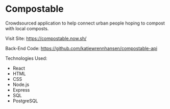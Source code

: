 # Compostable

Crowdsourced application to help connect urban people hoping to compost with local composts.

Visit Site: https://compostable.now.sh/

Back-End Code: https://github.com/katiewrennhansen/compostable-api

Technologies Used: 
* React
* HTML
* CSS
* Node.js
* Express
* SQL
* PostgreSQL
